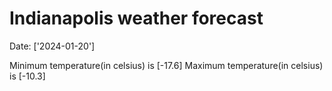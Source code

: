 # Indianapolis weather forecast 
Date: ['2024-01-20'] 

Minimum temperature(in celsius) is [-17.6] 
Maximum temperature(in celsius) is [-10.3]